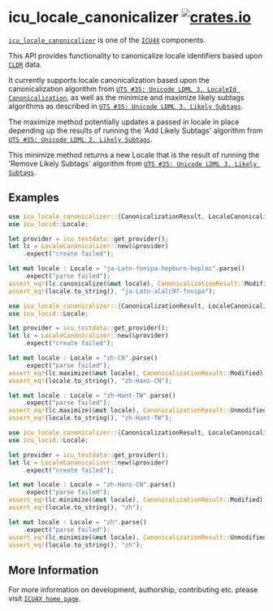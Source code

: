 # icu_locale_canonicalizer [![crates.io](https://img.shields.io/crates/v/icu_locale_canonicalizer)](https://crates.io/crates/icu_locale_canonicalizer)

[`icu_locale_canonicalizer`](crate) is one of the [`ICU4X`] components.

This API provides functionality to canonicalize locale identifiers based
upon [`CLDR`] data.

It currently supports locale canonicalization based upon the canonicalization
algorithm from [`UTS #35: Unicode LDML 3. LocaleId Canonicalization`],
as well as the minimize and maximize likely subtags algorithms
as described in [`UTS #35: Unicode LDML 3. Likely Subtags`].

The maximize method potentially updates a passed in locale in place
depending up the results of running the 'Add Likely Subtags' algorithm
from [`UTS #35: Unicode LDML 3. Likely Subtags`].

This minimize method returns a new Locale that is the result of running the
'Remove Likely Subtags' algorithm from [`UTS #35: Unicode LDML 3. Likely Subtags`].

## Examples

```rust
use icu_locale_canonicalizer::{CanonicalizationResult, LocaleCanonicalizer};
use icu_locid::Locale;

let provider = icu_testdata::get_provider();
let lc = LocaleCanonicalizer::new(&provider)
    .expect("create failed");

let mut locale : Locale = "ja-Latn-fonipa-hepburn-heploc".parse()
    .expect("parse failed");
assert_eq!(lc.canonicalize(&mut locale), CanonicalizationResult::Modified);
assert_eq!(locale.to_string(), "ja-Latn-alalc97-fonipa");
```

```rust
use icu_locale_canonicalizer::{CanonicalizationResult, LocaleCanonicalizer};
use icu_locid::Locale;

let provider = icu_testdata::get_provider();
let lc = LocaleCanonicalizer::new(&provider)
    .expect("create failed");

let mut locale : Locale = "zh-CN".parse()
    .expect("parse failed");
assert_eq!(lc.maximize(&mut locale), CanonicalizationResult::Modified);
assert_eq!(locale.to_string(), "zh-Hans-CN");

let mut locale : Locale = "zh-Hant-TW".parse()
    .expect("parse failed");
assert_eq!(lc.maximize(&mut locale), CanonicalizationResult::Unmodified);
assert_eq!(locale.to_string(), "zh-Hant-TW");
```

```rust
use icu_locale_canonicalizer::{CanonicalizationResult, LocaleCanonicalizer};
use icu_locid::Locale;

let provider = icu_testdata::get_provider();
let lc = LocaleCanonicalizer::new(&provider)
    .expect("create failed");

let mut locale : Locale = "zh-Hans-CN".parse()
    .expect("parse failed");
assert_eq!(lc.minimize(&mut locale), CanonicalizationResult::Modified);
assert_eq!(locale.to_string(), "zh");

let mut locale : Locale = "zh".parse()
    .expect("parse failed");
assert_eq!(lc.minimize(&mut locale), CanonicalizationResult::Unmodified);
assert_eq!(locale.to_string(), "zh");
```

[`ICU4X`]: ../icu/index.html
[`CLDR`]: http://cldr.unicode.org/
[`UTS #35: Unicode LDML 3. Likely Subtags`]: https://www.unicode.org/reports/tr35/#Likely_Subtags.
[`UTS #35: Unicode LDML 3. LocaleId Canonicalization`]: http://unicode.org/reports/tr35/#LocaleId_Canonicalization,

## More Information

For more information on development, authorship, contributing etc. please visit [`ICU4X home page`](https://github.com/unicode-org/icu4x).
